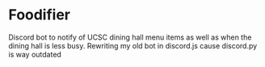 # Foodifier
Discord bot to notify of UCSC dining hall menu items as well as when the dining hall is less busy. Rewriting my old bot in discord.js cause discord.py is way outdated
